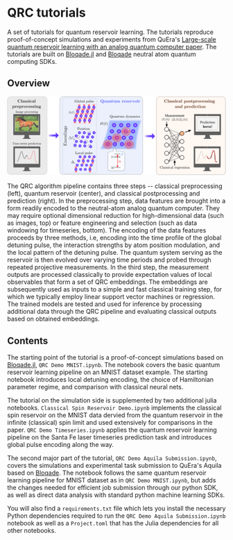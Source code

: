 # QRC tutorials
 A set of tutorials for quantum reservoir learning. The tutorials reproduce proof-of-concept simulations and experiments from QuEra's [Large-scale quantum reservoir learning with an analog quantum computer paper](https://arxiv.org/abs/2407.02553). The tutorials are built on [Bloqade.jl](https://github.com/QuEraComputing/Bloqade.jl) and [Bloqade](https://github.com/QuEraComputing/bloqade-python) neutral atom quantum computing SDKs.

## Overview
![Overview of the quantum reservoir computing algorithm with QuEra's Aquila.](Images/QRC_overview.png)

The QRC algorithm pipeline contains three steps -- classical preprocessing (left), quantum reservoir (center), and classical postprocessing and prediction (right). In the preprocessing step, data features are brought into a form readily encoded to the neutral-atom analog quantum computer. They may require optional dimensional reduction for high-dimensional data (such as images, top) or feature engineering and selection (such as data windowing for timeseries, bottom). The encoding of the data features proceeds by three methods, i.e, encoding into the time profile of the global detuning pulse, the interaction strengths by atom position modulation, and the local pattern of the detuning pulse. The quantum system serving as the reservoir is then evolved over varying time periods and probed through repeated projective measurements. In the third step, the measurement outputs are processed classically to provide expectation values of local observables that form a set of QRC embeddings. The embeddings are subsequently used as inputs to a simple and fast classical training step, for which we typically employ linear support vector machines or regression. The trained models are tested and used for inference by processing additional data through the QRC pipeline and evaluating classical outputs based on obtained embeddings.

## Contents

 The starting point of the tutorial is a proof-of-concept simulations based on [Bloqade.jl](https://github.com/QuEraComputing/Bloqade.jl), `QRC Demo MNIST.ipynb`. The notebook covers the basic quantum reservoir learning pipeline on an MNIST dataset example. The starting notebook introduces local detuning encoding, the choice of Hamiltonian parameter regime, and comparison with classical neural nets.

 The tutorial on the simulation side is supplemented by two additional julia notebooks. `Classical Spin Reservoir Demo.ipynb` implements the classical spin reservoir on the MNIST data dervied from the quantum reservoir in the infinite (classical) spin limit and used extensively for comparisons in the paper. `QRC Demo Timeseries.ipynb` applies the quantum reservoir learning pipeline on the Santa Fe laser timeseries prediction task and introduces global pulse encoding along the way.

 The second major part of the tutorial, `QRC Demo Aquila Submission.ipynb`, covers the simulations and experimental task submission to QuEra's Aquila based on [Bloqade](https://github.com/QuEraComputing/bloqade-python). The notebook follows the same quantum reservoir learning pipeline for MNIST dataset as in `QRC Demo MNIST.ipynb`, but adds the changes needed for efficient job submission through our python SDK, as well as direct data analysis with standard python machine learning SDKs.

 You will also find a `requirements.txt` file which lets you install the necessary Python dependencies required to run the `QRC Demo Aquila Submission.ipynb` notebook as well as a `Project.toml` that has the Julia dependencies for all other notebooks.


